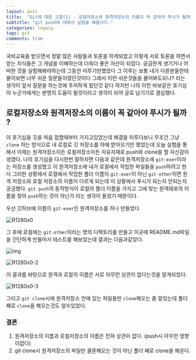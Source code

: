 ```yaml
---
layout: post
title:  "Git에 대한 고찰(1) - 로컬저장소와 원격저장소의 이름이 꼭 같아야 푸시가 될까?"
subtitle: "git push에 대해서 실험을 해봅시다."
categories: legacy
tags: git
comments: true
---
```


국비교육을 받으면서 정말 많은 사람들과 토론을 하게되었고 이렇게 서로 토론을 하면서 얻는 지식들은 그 개념을 이해하는데 더욱더 좋은 자산이 되었다. 궁금한게 생기거나 어떠한 것을 실험해봐야하는데 그동안 미루기만했었다 그 이후는 보통 내가 다른분들한테 물어보면 너무 쉬운 질문들이였던것이다 그래서 이런 쉬운것들을 물어봐도되나? 라는 생각이 앞서 질문을 하는것에 주저하게 됬던것 같다 하지만 나의 이런 바보같은 호기심이 누군가에게는 분명히 도움이 될것이라고 생각이 되어 글로 남기기로 결심했다.

## 로컬저장소와 원격저장소의 이름이 꼭 같아야 푸시가 될까 ?

이 호기심을 깃을 처음 접할때부터 가지고있었는데 해결을 미루다보니 무조건 그냥 `clone` 하는 방식으로 내 로컬로 깃 저장소를 아예 받아오기만 했었는데 오늘 실험을 통해서 이제는 원격저장소이든 로컬저장소이든 자유자재로 push와 clone을 할 자신감이 생겼다. 나의 호기심을 다시한번 말하자면 다음과 같은데 원격저장소에 `git-exer`이라는 저장소를 생성했고 이 원격저장소에 내가 로컬에서 작업한 파일들을 `push`하려고 한다 그러한 상황에서 로컬에서 작업한 폴더 이름이 `git-exer`이 아닌 `git-other`이면 원격 저장소와 로컬 저장소의 이름이 다르게 되는데 이 상황에서 푸시가 되는지 안되는지 궁금했다. `git push`의 동작방식이 로컬의 폴더 이름을 가지고 그에 맞는 원격레포의 이름을 찾아 `push`하는 것이 아닌가 라는 생각이 들었기 때문이다.

우선 깃허브에 이름이 `git-exer`인 원격저장소를 하나 만들었다

![R1280x0](https://user-images.githubusercontent.com/44861205/124274758-9c525080-db7c-11eb-8ed1-e7e0a8128b46.png)


그 후에 로컬에는 `git-other`이라는 명의 디렉토리를 만들고 이곳에 README.md파일을 간단하게 만들어서 테스트를 해보았는데 결과는 다음과같았다.

![img](https://user-images.githubusercontent.com/44861205/124274810-aecc8a00-db7c-11eb-8f65-e6e0ba29df8b.png)

![R1280x0-2](https://user-images.githubusercontent.com/44861205/124274895-cb68c200-db7c-11eb-983c-fd691ba9623c.png)

이 결과를 바탕으로 원격과 로컬의 이름은 서로 아무런 상관이 없다는것을 알게되었다.

![R1280x0-3](https://user-images.githubusercontent.com/44861205/124275358-59dd4380-db7d-11eb-910e-51fee1d4af3e.png)


그리고 `git clone`시에 원격저장소 안에 있는 파일들만 `clone`해오는 줄 알았는데 폴더째로 `clone`을 해오는것도 알수있었다.

### 결론

1.  원격저장소의 이름과 로컬저장소의 이름은 전혀 상관이 없다. (push시 아무런 영향이없다)
2.  git clone시 원격저장소의 파일만 클론해오는 것이 아닌 폴더 째로 clone을 해온다.